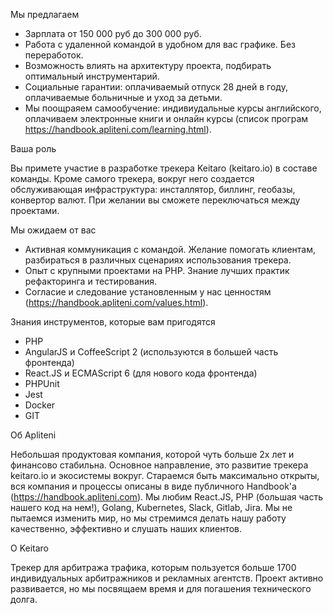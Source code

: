Мы предлагаем

- Зарплата от 150 000 руб до 300 000 руб.
- Работа с удаленной командой в удобном для вас графике. Без переработок.
- Возможность влиять на архитектуру проекта, подбирать оптимальный инструментарий.
- Социальные гарантии: оплачиваемый отпуск 28 дней в году, оплачиваемые больничные и уход за детьми.
- Мы поощраяем самообучение: индивиудальные курсы английского, оплачиваем электронные книги и онлайн курсы (список програм https://handbook.apliteni.com/learning.html).

Ваша роль

Вы примете участие в разработке трекера Keitaro (keitaro.io) в составе команды. Кроме самого трекера, вокруг него создается обслуживающая инфраструктура: инсталлятор, биллинг, геобазы, конвертор валют. При желании вы сможете переключаться между проектами.  

Мы ожидаем от вас

- Активная коммуникация с командой. Желание помогать клиентам, разбираться в различных сценариях использования трекера.
- Опыт с крупными проектами на PHP. Знание лучших практик рефакторинга и тестирования. 
- Согласие и следование установленным у нас ценностям (https://handbook.apliteni.com/values.html).

Знания инструментов, которые вам пригодятся

- PHP
- AngularJS и CoffeeScript 2 (используются в большей часть фронтенда)
- React.JS и ECMAScript 6 (для нового кода фронтенда)
- PHPUnit
- Jest
- Docker
- GIT

Об Apliteni

Небольшая продуктовая компания, которой чуть больше 2х лет и финансово стабильна. Основное направление, это развитие трекера keitaro.io и экосистемы вокруг. Стараемся быть максимально открыты, вся компания и процессы описаны в виде публичного Handbook'а (https://handbook.apliteni.com). Мы любим React.JS, PHP (большая часть нашего код на нем!), Golang, Kubernetes, Slack, Gitlab, Jira. Мы не пытаемся изменить мир, но мы стремимся делать нашу работу качественно, эффективно и слушать наших клиентов. 

О Keitaro

Трекер для арбитража трафика, которым пользуется больше 1700 индивидуальных арбитражников и рекламных агентств. Проект активно развивается, но мы посвящаем время и для погашения технического долга.
